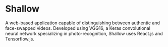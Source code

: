 # Shallow

A web-based application capable of distinguishing between authentic and face-swapped videos. Developed using VGG16, a Keras convolutional neural network specializing in photo-recognition, Shallow uses React.js and Tensorflow.js.

